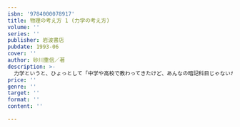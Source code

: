 ```yaml
---
isbn: '9784000078917'
title: 物理の考え方 1 (力学の考え方)
volume: ''
series: ''
publisher: 岩波書店
pubdate: 1993-06
cover: ''
author: 砂川重信／著
description: >-
  力学というと、ひょっとして「中学や高校で教わってきたけど、あんなの暗記科目じゃないか」などと思ってはいませんか?そうだとしたら、それは大きな間違いです。覚えてなくてはいけない"公式"なんて、そもそも全然ないのですから、目の前の現象を、ひとつの原理のもとによく見て考える。力学の基本は実を言うと、たったこれだけなのです。本書はそのコツとポイントをお教えします。
price: ''
genre: ''
target: ''
format: ''
content: ''

---
```

